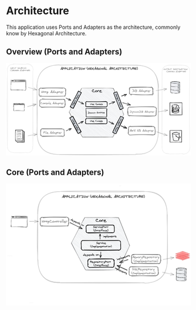 # Architecture

This application uses Ports and Adapters as the architecture, commonly know by Hexagonal Architecture.

## Overview (Ports and Adapters)

![Overview](./img/ports_and_adapters.jpg)

## Core (Ports and Adapters)

![Core](./img/ports_and_adapters_2.jpg)